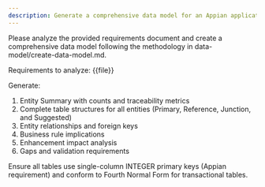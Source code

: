 ```yaml
---
description: Generate a comprehensive data model for an Appian application from requirements document
---
```


Please analyze the provided requirements document and create a comprehensive data model following the methodology in data-model/create-data-model.md.

Requirements to analyze:
{{file}}

Generate:
1. Entity Summary with counts and traceability metrics
2. Complete table structures for all entities (Primary, Reference, Junction, and Suggested)
3. Entity relationships and foreign keys
4. Business rule implications
5. Enhancement impact analysis
6. Gaps and validation requirements

Ensure all tables use single-column INTEGER primary keys (Appian requirement) and conform to Fourth Normal Form for transactional tables.
